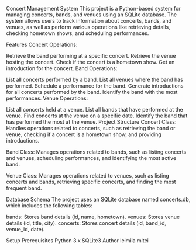 Concert Management System 
This project is a Python-based system for managing concerts, bands, and venues using an SQLite database. The system allows users to track information about concerts, bands, and venues, as well as perform various operations like retrieving details, checking hometown shows, and scheduling performances.

Features 
Concert Operations:

Retrieve the band performing at a specific concert.
Retrieve the venue hosting the concert.
Check if the concert is a hometown show.
Get an introduction for the concert.
Band Operations:

List all concerts performed by a band.
List all venues where the band has performed.
Schedule a performance for the band.
Generate introductions for all concerts performed by the band.
Identify the band with the most performances.
Venue Operations:

List all concerts held at a venue.
List all bands that have performed at the venue.
Find concerts at the venue on a specific date.
Identify the band that has performed the most at the venue.
Project Structure 
Concert Class: Handles operations related to concerts, such as retrieving the band or venue, checking if a concert is a hometown show, and providing introductions.

Band Class: Manages operations related to bands, such as listing concerts and venues, scheduling performances, and identifying the most active band.

Venue Class: Manages operations related to venues, such as listing concerts and bands, retrieving specific concerts, and finding the most frequent band.

Database Schema 
The project uses an SQLite database named concerts.db, which includes the following tables:

bands: Stores band details (id, name, hometown).
venues: Stores venue details (id, title, city).
concerts: Stores concert details (id, band_id, venue_id, date).

Setup 
Prerequisites
Python 3.x
SQLite3
Author
leimila mitei